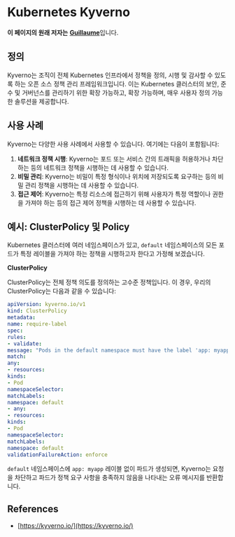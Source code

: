 # Kubernetes Kyverno

**이 페이지의 원래 저자는** [**Guillaume**](https://www.linkedin.com/in/guillaume-chapela-ab4b9a196)입니다.

## 정의&#x20;

Kyverno는 조직이 전체 Kubernetes 인프라에서 정책을 정의, 시행 및 감사할 수 있도록 하는 오픈 소스 정책 관리 프레임워크입니다. 이는 Kubernetes 클러스터의 보안, 준수 및 거버넌스를 관리하기 위한 확장 가능하고, 확장 가능하며, 매우 사용자 정의 가능한 솔루션을 제공합니다.

## 사용 사례

Kyverno는 다양한 사용 사례에서 사용할 수 있습니다. 여기에는 다음이 포함됩니다:

1. **네트워크 정책 시행**: Kyverno는 포드 또는 서비스 간의 트래픽을 허용하거나 차단하는 등의 네트워크 정책을 시행하는 데 사용할 수 있습니다.
2. **비밀 관리**: Kyverno는 비밀이 특정 형식이나 위치에 저장되도록 요구하는 등의 비밀 관리 정책을 시행하는 데 사용할 수 있습니다.
3. **접근 제어**: Kyverno는 특정 리소스에 접근하기 위해 사용자가 특정 역할이나 권한을 가져야 하는 등의 접근 제어 정책을 시행하는 데 사용할 수 있습니다.

## **예시: ClusterPolicy 및 Policy**

Kubernetes 클러스터에 여러 네임스페이스가 있고, `default` 네임스페이스의 모든 포드가 특정 레이블을 가져야 하는 정책을 시행하고자 한다고 가정해 보겠습니다.

**ClusterPolicy**

ClusterPolicy는 전체 정책 의도를 정의하는 고수준 정책입니다. 이 경우, 우리의 ClusterPolicy는 다음과 같을 수 있습니다:
```yaml
apiVersion: kyverno.io/v1
kind: ClusterPolicy
metadata:
name: require-label
spec:
rules:
- validate:
message: "Pods in the default namespace must have the label 'app: myapp'"
match:
any:
- resources:
kinds:
- Pod
namespaceSelector:
matchLabels:
namespace: default
- any:
- resources:
kinds:
- Pod
namespaceSelector:
matchLabels:
namespace: default
validationFailureAction: enforce
```
`default` 네임스페이스에 `app: myapp` 레이블 없이 파드가 생성되면, Kyverno는 요청을 차단하고 파드가 정책 요구 사항을 충족하지 않음을 나타내는 오류 메시지를 반환합니다.

## References

* [https://kyverno.io/](https://kyverno.io/)
